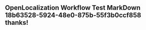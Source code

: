 <properties
ms.topic="hero-topic"
ms.test1="hero-topic"
ms.test2="test"/>

## OpenLocalization Workflow Test MarkDown 18b63528-5924-48e0-875b-55f3b0ccf858 thanks!
